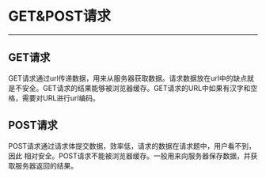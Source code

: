 # GET&POST请求

---

## GET请求

GET请求通过url传递数据，用来从服务器获取数据。请求数据放在url中的缺点就是不安全。GET请求的结果能够被浏览器缓存。GET请求的URL中如果有汉字和空格，需要对URL进行url编码。

## POST请求

POST请求通过请求体提交数据，效率低，请求的数据在请求题中，用户看不到，因此 相对安全。POST请求不能被浏览器缓存。一般用来向服务器保存数据，并获取服务器返回的结果。

